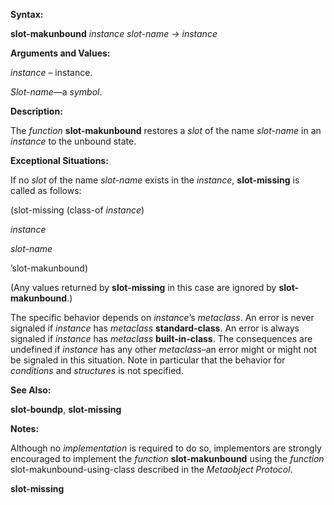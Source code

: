  

**Syntax:** 

**slot-makunbound** *instance slot-name → instance* 

**Arguments and Values:** 

*instance* – instance. 

*Slot-name*—a *symbol*. 

**Description:** 

The *function* **slot-makunbound** restores a *slot* of the name *slot-name* in an *instance* to the unbound state. 

**Exceptional Situations:** 

If no *slot* of the name *slot-name* exists in the *instance*, **slot-missing** is called as follows: 

(slot-missing (class-of *instance*) 

*instance* 

*slot-name* 

’slot-makunbound) 

(Any values returned by **slot-missing** in this case are ignored by **slot-makunbound**.) 

The specific behavior depends on *instance*’s *metaclass*. An error is never signaled if *instance* has *metaclass* **standard-class**. An error is always signaled if *instance* has *metaclass* **built-in-class**. The consequences are undefined if *instance* has any other *metaclass*–an error might or might not be signaled in this situation. Note in particular that the behavior for *conditions* and *structures* is not specified. 

**See Also:** 

**slot-boundp**, **slot-missing** 

**Notes:** 

Although no *implementation* is required to do so, implementors are strongly encouraged to implement the *function* **slot-makunbound** using the *function* slot-makunbound-using-class described in the *Metaobject Protocol*. 



 

 

**slot-missing** 

